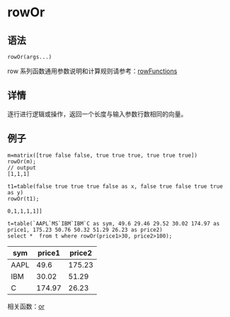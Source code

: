 # rowOr

## 语法

`rowOr(args...)`

row 系列函数通用参数说明和计算规则请参考：[rowFunctions](../themes/rowFunctions.html)

## 详情

逐行进行逻辑或操作，返回一个长度与输入参数行数相同的向量。

## 例子

```
m=matrix([true false false, true true true, true true true])
rowOr(m);
// output
[1,1,1]

t1=table(false true true true false as x, false true false true true as y)
rowOr(t1);

0,1,1,1,1]]

t=table(`AAPL`MS`IBM`IBM`C as sym, 49.6 29.46 29.52 30.02 174.97 as price1, 175.23 50.76 50.32 51.29 26.23 as price2)
select *  from t where rowOr(price1>30, price2>100);
```

| sym | price1 | price2 |
| --- | --- | --- |
| AAPL | 49.6 | 175.23 |
| IBM | 30.02 | 51.29 |
| C | 174.97 | 26.23 |

相关函数：[or](../o/or.html)

